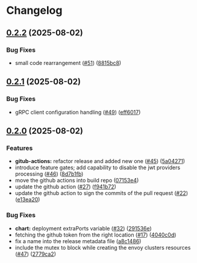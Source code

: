 # Changelog

## [0.2.2](https://github.com/openkcm/gateway-extension/compare/v0.2.1...v0.2.2) (2025-08-02)


### Bug Fixes

* small code rearrangement ([#51](https://github.com/openkcm/gateway-extension/issues/51)) ([8815bc8](https://github.com/openkcm/gateway-extension/commit/8815bc8fa2cc6732b606557b4639e75b22bf9815))

## [0.2.1](https://github.com/openkcm/gateway-extension/compare/v0.2.0...v0.2.1) (2025-08-02)


### Bug Fixes

* gRPC client configuration handling ([#49](https://github.com/openkcm/gateway-extension/issues/49)) ([eff6017](https://github.com/openkcm/gateway-extension/commit/eff601759bbf41bee92095e1d18a3ca2b84ac017))

## [0.2.0](https://github.com/openkcm/gateway-extension/compare/v0.1.3...v0.2.0) (2025-08-02)


### Features

* **gitub-actions:** refactor release and added new one ([#45](https://github.com/openkcm/gateway-extension/issues/45)) ([5a04271](https://github.com/openkcm/gateway-extension/commit/5a042715025b530f18f08953e4258797b2e38636))
* introduce feature gates; add capability to disable the jwt providers processing ([#46](https://github.com/openkcm/gateway-extension/issues/46)) ([8d7b1fb](https://github.com/openkcm/gateway-extension/commit/8d7b1fbe57ba7b7c570f5f94afe1d94d1d953e92))
* move the github actions into build repo ([07153e4](https://github.com/openkcm/gateway-extension/commit/07153e4ae88d74914fd97e56e163982030f5b966))
* update the github action ([#27](https://github.com/openkcm/gateway-extension/issues/27)) ([f941b72](https://github.com/openkcm/gateway-extension/commit/f941b721a244eaab5ef041cc916401791eeedda6))
* update the github action to sign the commits of the pull request ([#22](https://github.com/openkcm/gateway-extension/issues/22)) ([e13ea20](https://github.com/openkcm/gateway-extension/commit/e13ea20e3eb473ee072b73a71c7155080b2858c5))


### Bug Fixes

* **chart:** deployment extraPorts variable ([#32](https://github.com/openkcm/gateway-extension/issues/32)) ([291536e](https://github.com/openkcm/gateway-extension/commit/291536e5e43c486188315e42da543aebfbe5378d))
* fetching the github token from the right location ([#17](https://github.com/openkcm/gateway-extension/issues/17)) ([4040c0d](https://github.com/openkcm/gateway-extension/commit/4040c0dae1b6ddac5445d334b8f47c955c74510b))
* fix a name into the release metadata file ([a8c1486](https://github.com/openkcm/gateway-extension/commit/a8c148620e4c46365867dd24a0ddf3ee808d3deb))
* include the mutex to block while creating the envoy clusters resources ([#47](https://github.com/openkcm/gateway-extension/issues/47)) ([2779ca2](https://github.com/openkcm/gateway-extension/commit/2779ca28d92363293080e26cb4c714952334ef9e))
